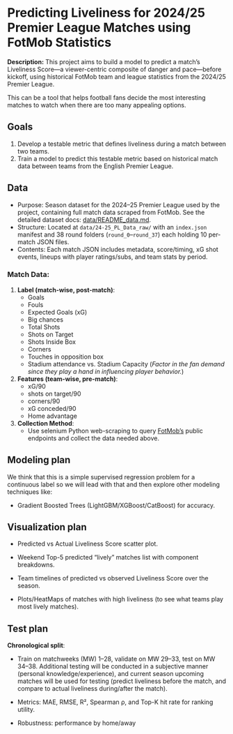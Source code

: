 # Predicting Liveliness for 2024/25 Premier League Matches using FotMob Statistics

**Description:** This project aims to build a model to predict a match’s Liveliness Score—a viewer-centric composite of danger and pace—before kickoff, using historical FotMob team and league statistics from the 2024/25 Premier League.

This can be a tool that helps football fans decide the most interesting matches to watch when there are too many appealing options.

## Goals
1. Develop a testable metric that defines liveliness during a match between two teams.
2. Train a model to predict this testable metric based on historical match data between teams from the English Premier League.

## Data
 
- Purpose: Season dataset for the 2024–25 Premier League used by the project, containing full match data scraped from FotMob. See the detailed dataset docs: [data/README_data.md](data/README_data.md).
- Structure: Located at `data/24-25_PL_Data_raw/` with an `index.json` manifest and 38 round folders (`round_0`–`round_37`) each holding 10 per-match JSON files.
- Contents: Each match JSON includes metadata, score/timing, xG shot events, lineups with player ratings/subs, and team stats by period.

### Match Data:
1. **Label (match-wise, post-match)**:
    - Goals
    - Fouls
    - Expected Goals (xG)
    - Big chances
    - Total Shots
    - Shots on Target
    - Shots Inside Box
    - Corners
    - Touches in opposition box
    - Stadium attendance vs. Stadium Capacity (*Factor in the fan demand since they play a hand in influencing player behavior.*)
2. **Features (team-wise, pre-match)**:
    - xG/90
    - shots on target/90
    - corners/90
    - xG conceded/90
    - Home advantage
3. **Collection Method**:
    - Use selenium Python web-scraping to query [FotMob’s](https://www.fotmob.com) public endpoints and collect the data needed above. 


## Modeling plan

We think that this is a simple supervised regression problem for a continuous label so we will lead with that and then explore other modeling techniques like:
- Gradient Boosted Trees (LightGBM/XGBoost/CatBoost) for accuracy.

## Visualization plan

- Predicted vs Actual Liveliness Score scatter plot.

- Weekend Top-5 predicted “lively” matches list with component breakdowns.

- Team timelines of predicted vs observed Liveliness Score over the season.

- Plots/HeatMaps of matches with high liveliness (to see what teams play most lively matches). 

## Test plan

**Chronological split**: 
- Train on matchweeks (MW) 1–28, validate on MW 29–33, test on MW 34–38. Additional testing will be conducted in a subjective manner (personal knowledge/experience), and current season upcoming matches will be used for testing (predict liveliness before the match, and compare to actual liveliness during/after the match). 

- Metrics: MAE, RMSE, R², Spearman ρ, and Top-K hit rate for ranking utility.

- Robustness: performance by home/away

